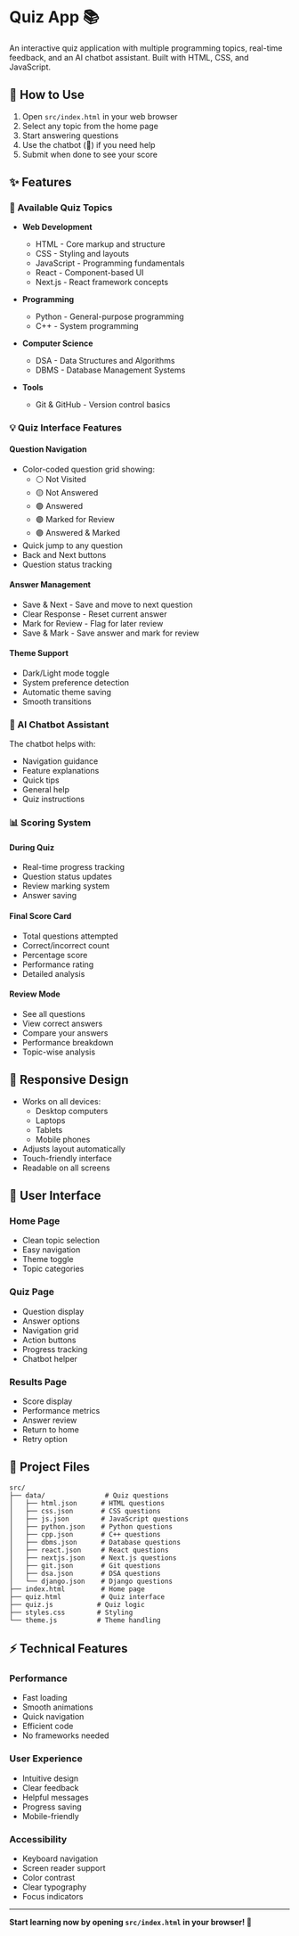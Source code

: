 # Quiz App 📚

An interactive quiz application with multiple programming topics, real-time feedback, and an AI chatbot assistant. Built with HTML, CSS, and JavaScript.

## 🎯 How to Use

1. Open `src/index.html` in your web browser
2. Select any topic from the home page
3. Start answering questions
4. Use the chatbot (💬) if you need help
5. Submit when done to see your score

## ✨ Features

### 📝 Available Quiz Topics

- **Web Development**
  - HTML - Core markup and structure
  - CSS - Styling and layouts
  - JavaScript - Programming fundamentals
  - React - Component-based UI
  - Next.js - React framework concepts

- **Programming**
  - Python - General-purpose programming
  - C++ - System programming

- **Computer Science**
  - DSA - Data Structures and Algorithms
  - DBMS - Database Management Systems

- **Tools**
  - Git & GitHub - Version control basics

### 💡 Quiz Interface Features

#### Question Navigation
- Color-coded question grid showing:
  - ⚪ Not Visited
  - 🟡 Not Answered
  - 🟢 Answered
  - 🟣 Marked for Review
  - 🟣 Answered & Marked
- Quick jump to any question
- Back and Next buttons
- Question status tracking

#### Answer Management
- Save & Next - Save and move to next question
- Clear Response - Reset current answer
- Mark for Review - Flag for later review
- Save & Mark - Save answer and mark for review

#### Theme Support
- Dark/Light mode toggle
- System preference detection
- Automatic theme saving
- Smooth transitions

### 🤖 AI Chatbot Assistant

The chatbot helps with:
- Navigation guidance
- Feature explanations
- Quick tips
- General help
- Quiz instructions

### 📊 Scoring System

#### During Quiz
- Real-time progress tracking
- Question status updates
- Review marking system
- Answer saving

#### Final Score Card
- Total questions attempted
- Correct/incorrect count
- Percentage score
- Performance rating
- Detailed analysis

#### Review Mode
- See all questions
- View correct answers
- Compare your answers
- Performance breakdown
- Topic-wise analysis

## 📱 Responsive Design

- Works on all devices:
  - Desktop computers
  - Laptops
  - Tablets
  - Mobile phones
- Adjusts layout automatically
- Touch-friendly interface
- Readable on all screens

## 🎨 User Interface

### Home Page
- Clean topic selection
- Easy navigation
- Theme toggle
- Topic categories

### Quiz Page
- Question display
- Answer options
- Navigation grid
- Action buttons
- Progress tracking
- Chatbot helper

### Results Page
- Score display
- Performance metrics
- Answer review
- Return to home
- Retry option

## 📁 Project Files

```
src/
├── data/               # Quiz questions
│   ├── html.json      # HTML questions
│   ├── css.json       # CSS questions
│   ├── js.json        # JavaScript questions
│   ├── python.json    # Python questions
│   ├── cpp.json       # C++ questions
│   ├── dbms.json      # Database questions
│   ├── react.json     # React questions
│   ├── nextjs.json    # Next.js questions
│   ├── git.json       # Git questions
│   ├── dsa.json       # DSA questions
│   └── django.json    # Django questions
├── index.html         # Home page
├── quiz.html          # Quiz interface
├── quiz.js           # Quiz logic
├── styles.css        # Styling
└── theme.js          # Theme handling
```

## ⚡ Technical Features

### Performance
- Fast loading
- Smooth animations
- Quick navigation
- Efficient code
- No frameworks needed

### User Experience
- Intuitive design
- Clear feedback
- Helpful messages
- Progress saving
- Mobile-friendly

### Accessibility
- Keyboard navigation
- Screen reader support
- Color contrast
- Clear typography
- Focus indicators

---

**Start learning now by opening `src/index.html` in your browser! 🚀**

